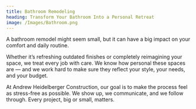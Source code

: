 ```yaml
---
title: Bathroom Remodeling
heading: Transform Your Bathroom Into a Personal Retreat
image: /Images/Bathroom.png
---
```


A bathroom remodel might seem small, but it can have a big impact on your comfort and daily routine.

Whether it’s refreshing outdated finishes or completely reimagining your space, we treat every job with care. We know how personal these spaces are — and we work hard to make sure they reflect your style, your needs, and your budget.

At Andrew Heidelberger Construction, our goal is to make the process feel as stress-free as possible. We show up, we communicate, and we follow through. Every project, big or small, matters.
